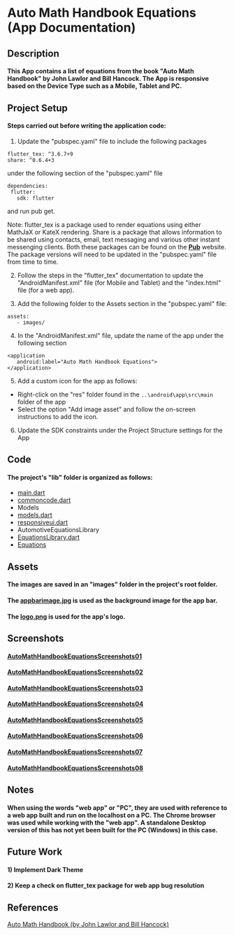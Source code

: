 # Auto Math Handbook Equations (App Documentation)

## Description
#### This App contains a list of equations from the book "Auto Math Handbook" by John Lawlor and Bill Hancock. The App is responsive based on the Device Type such as a Mobile, Tablet and PC. 

## Project Setup
#### Steps carried out before writing the application code:

1. Update the "pubspec.yaml" file to include the following packages
 ```
 flutter_tex: ^3.6.7+9
 share: ^0.6.4+3
 ```
under the following section of the "pubspec.yaml" file
 ```
 dependencies:
  flutter:
    sdk: flutter
 ```
 and run pub get.

 Note: flutter_tex is a package used to render equations using either MathJaX or KateX rendering. Share is a package that allows information to be shared using contacts, email, text messaging and various other instant messenging clients. Both these packages can be found on the [**Pub**](https://pub.dev/) website. The package versions will need to be updated in the "pubspec.yaml" file from time to time.

2. Follow the steps in the "flutter_tex" documentation to update the "AndroidManifest.xml" file (for Mobile and Tablet) and the "index.html" file (for a web app).

3. Add the following folder to the Assets section in the "pubspec.yaml" file:
 ```
 assets:
    - images/
 ```

4. In the "AndroidManifest.xml" file, update the name of the app under the following section
 ```
 <application
	android:label="Auto Math Handbook Equations">
 </application>
 ```

5. Add a custom icon for the app as follows:
 * Right-click on the "res" folder found in the ```..\android\app\src\main``` folder of the app
 * Select the option "Add image asset" and follow the on-screen instructions to add the icon.

6. Update the SDK constraints under the Project Structure settings for the App

## Code
#### The project's "lib" folder is organized as follows:

* [main.dart](Documentation/main.md) 
* [commoncode.dart](Documentation/commoncode.md) 
* Models
 * [models.dart](Documentation/models/models.md)
 * [responsiveui.dart](Documentation/models/responsiveui.md)
* AutomotiveEquationsLibrary 
 * [EquationsLibrary.dart](Documentation/EquationsLibrary/EquationsLibrary.md)
 * [Equations](Documentation/EquationsLibrary/equations.md)

## Assets
#### The images are saved in an "images" folder in the project's root folder.
#### The [appbarimage.jpg](Documentation/images/appbarimage.jpg) is used as the background image for the app bar.
#### The [logo.png](Documentation/images/logo.png) is used for the app's logo.

## Screenshots
#### [AutoMathHandbookEquationsScreenshots01](Documentation/Screenshots/AutoMathHandbookEquationsScreenshots01.png)
#### [AutoMathHandbookEquationsScreenshots02](Documentation/Screenshots/AutoMathHandbookEquationsScreenshots02.png)
#### [AutoMathHandbookEquationsScreenshots03](Documentation/Screenshots/AutoMathHandbookEquationsScreenshots03.png)
#### [AutoMathHandbookEquationsScreenshots04](Documentation/Screenshots/AutoMathHandbookEquationsScreenshots04.png)
#### [AutoMathHandbookEquationsScreenshots05](Documentation/Screenshots/AutoMathHandbookEquationsScreenshots05.png)
#### [AutoMathHandbookEquationsScreenshots06](Documentation/Screenshots/AutoMathHandbookEquationsScreenshots06.png)
#### [AutoMathHandbookEquationsScreenshots07](Documentation/Screenshots/AutoMathHandbookEquationsScreenshots07.png)
#### [AutoMathHandbookEquationsScreenshots08](Documentation/Screenshots/AutoMathHandbookEquationsScreenshots08.png)

## Notes
#### When using the words "web app" or "PC", they are used with reference to a web app built and run on the localhost on a PC. The Chrome browser was used while working with the "web app". A standalone Desktop version of this has not yet been built for the PC (Windows) in this case.

## Future Work
#### 1) Implement Dark Theme  
#### 2) Keep a check on flutter_tex package for web app bug resolution

## References
[Auto Math Handbook (by John Lawlor and Bill Hancock)](https://www.google.com/search?rlz=1C1CHBF_enIN883IN883&q=automath+handbook&spell=1&sa=X&ved=2ahUKEwiArpPs5pDqAhVKyjgGHWI9AnkQBSgAegQIGhAm&biw=1366&bih=625)
